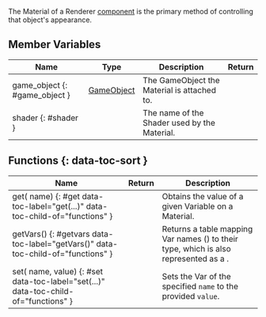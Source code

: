 The Material of a Renderer [component](component.md) is the primary method of controlling that object's appearance.

## Member Variables

Name | Type | Description | Return
-- | -- | -- | --
game_object {: #game_object } | [GameObject](gameobject.md) | The GameObject the Material is attached to.
shader {: #shader } | [<span class="tag str"></span>](../types.md) | The name of the Shader used by the Material.

## Functions {: data-toc-sort }

Name | Return | Description
-- | -- | --
get([<span class="tag str"></span>](../types.md) name) {: #get data-toc-label="get(...)" data-toc-child-of="functions" } | [<span class="ret var"></span>](../types.md) | Obtains the value of a given Variable on a Material.
getVars() {: #getvars data-toc-label="getVars()" data-toc-child-of="functions" } | [<span class="ret tab"></span>](../types.md) | Returns a table mapping Var names ([<span class="tag str"></span>](../types.md)) to their type, which is also represented as a [<span class="tag str"></span>](../types.md).
set([<span class="tag str"></span>](../types.md) name, [<span class="tag var"></span>](../types.md) value) {: #set data-toc-label="set(...)" data-toc-child-of="functions" } | [<span class="ret boo"></span>](../types.md) | Sets the Var of the specified `name` to the provided `value`.
